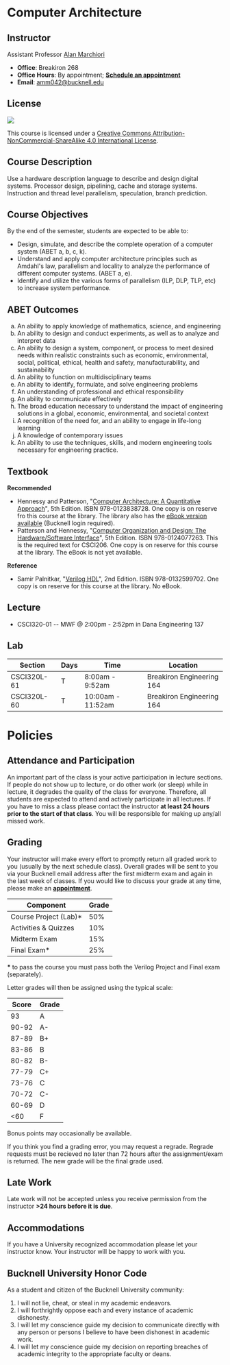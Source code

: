 Computer Architecture
======

Instructor
---- 
Assistant Professor [Alan Marchiori](http://eg.bucknell.edu/~amm042/)

 * **Office**: Breakiron 268
 * **Office Hours**: By appointment; [**Schedule an appointment**](https://doodle.com/amm042)
 * **Email**: [amm042@bucknell.edu](mailto:amm042@bucknell.edu)

License
-----
![](https://i.creativecommons.org/l/by-nc-sa/4.0/88x31.png)

This course is licensed under a [Creative Commons Attribution-NonCommercial-ShareAlike 4.0 International License](http://creativecommons.org/licenses/by-nc-sa/4.0/).



Course Description
----
Use a hardware description language to describe and design digital systems. Processor design, pipelining, cache and storage systems. Instruction and thread level parallelism, speculation, branch prediction.

Course Objectives
----
By the end of the semester, students are expected to be able to:

* Design, simulate, and describe the complete operation of a computer system (ABET a, b, c, k).
* Understand and apply computer architecture principles such as Amdahl's law, parallelism and locality to analyze the performance of different computer systems. (ABET a, e).
* Identify and utilize the various forms of parallelism (ILP, DLP, TLP, etc) to increase system performance. 


ABET Outcomes
-----
<ol type="a"><li>An ability to apply knowledge of mathematics, science, and engineering</li><li>An ability to design and conduct experiments, as well as to analyze and interpret data</li><li>An ability to design a system, component, or process to meet desired needs within realistic constraints such as economic, environmental, social, political, ethical, health and safety, manufacturability, and sustainability</li><li>An ability to function on multidisciplinary teams</li><li>An ability to identify, formulate, and solve engineering problems</li><li>An understanding of professional and ethical responsibility</li><li>An ability to communicate effectively</li>
<li>The broad education necessary to understand the impact of engineering solutions in a global, economic, environmental, and societal context</li><li>A recognition of the need for, and an ability to engage in life-long learning</li><li>A knowledge of contemporary issues</li><li>An ability to use the techniques, skills, and modern engineering tools necessary for engineering practice.</li></ol>

Textbook
----

**Recommended**

* Hennessy and Patterson, "[Computer Architecture: A Quantitative Approach](http://www.amazon.com/gp/product/012383872X)", 5th Edition. ISBN  978-0123838728. One copy is on reserve fro this course at the library. The library also has the [eBook version available](http://bucknell.eblib.com/patron/FullRecord.aspx?p=787253) (Bucknell login required).
* Patterson and Hennessy, "[Computer Organization and Design: The Hardware/Software Interface](http://amzn.com/0124077269)", 5th Edition. ISBN 978-0124077263. This is the required text for CSCI206. One copy is on reserve for this course at the library. The eBook is not yet available.

**Reference**
* Samir Palnitkar, "[Verilog HDL](http://www.amazon.com/Verilog-HDL-paperback-2nd-Edition/dp/0132599708)", 2nd Edition. ISBN 978-0132599702. One copy is on reserve for this course at the library. No eBook.

Lecture
----

* CSCI320-01 -- MWF @ 2:00pm - 2:52pm in Dana Engineering 137 

Lab 
----

Section | Days | Time | Location
----    | ---- | ---- | --------
CSCI320L-61 | T |  8:00am -  9:52am | Breakiron Engineering 164
CSCI320L-60 | T | 10:00am - 11:52am | Breakiron Engineering 164


Policies
=====

Attendance and Participation
-----
An important part of the class is your active participation in lecture sections. If people do not show up to lecture, or do other work (or sleep) while in lecture, it degrades the quality of the class for everyone. Therefore, all students are expected to attend and actively participate in all lectures. If you have to miss a class please contact the instructor **at least 24 hours prior to the start of that class**. You will be responsible for making up any/all missed work.

Grading
-----

Your instructor will make every effort to promptly return all graded work to you (usually by the next schedule class). Overall grades will be sent to you via your Bucknell email address after the first midterm exam and again in the last week of classes. If you would like to discuss your grade at any time, please make an [**appointment**](https://doodle.com/amm042).

Component | Grade
----      | ----
Course Project (Lab)* | 50%
Activities & Quizzes  |  10%
Midterm Exam | 15%
Final Exam* | 25%

**\*** to pass the course you must pass both the Verilog Project and Final exam (separately).

Letter grades will then be assigned using the typical scale:

Score | Grade
----  | -----
93    | A
90-92 | A-
87-89 | B+
83-86 | B
80-82 | B-
77-79 | C+
73-76 | C
70-72 | C-
60-69 | D
<60   | F

Bonus points may occasionally be available.

If you think you find a grading error, you may request a regrade. Regrade requests must be recieved no later than 72 hours after the assignment/exam is returned. The new grade will be the final grade used.

Late Work
-----
Late work will not be accepted unless you receive permission from the instructor **>24 hours before it is due**.

Accommodations
-----
If you have a University recognized accommodation please let your instructor know. Your instructor will be happy to work with you. 

Bucknell University Honor Code
-----

As a student and citizen of the Bucknell University community:

1. I will not lie, cheat, or steal in my academic endeavors.
2. I will forthrightly oppose each and every instance of academic dishonesty.
3. I will let my conscience guide my decision to communicate directly with any person or persons I believe to have been dishonest in academic work.
4. I will let my conscience guide my decision on reporting breaches of academic integrity to the appropriate faculty or deans.
